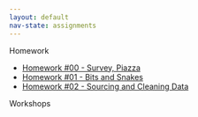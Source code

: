 ```yaml
---
layout: default
nav-state: assignments
---
```


Homework

* [Homework #00 - Survey, Piazza](assignments/00.html)
* [Homework #01 - Bits and Snakes](assignments/01.html)
* [Homework #02 - Sourcing and Cleaning Data](assignments/02.html)

Workshops
